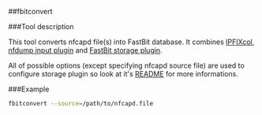 ##fbitconvert

###Tool description

This tool converts nfcapd file(s) into FastBit database.  It combines [IPFIXcol](../../base/), [nfdump input plugin](../../plugins/input/nfdump/) and [FastBit storage plugin](../../plugins/storage/fastbit/).

All of possible options (except specifying nfcapd source file) are used to configure storage plugin so look at it's [README](../../plugins/storage/fastbit/) for more informations.


###Example

```sh
fbitconvert --source=/path/to/nfcapd.file
```
